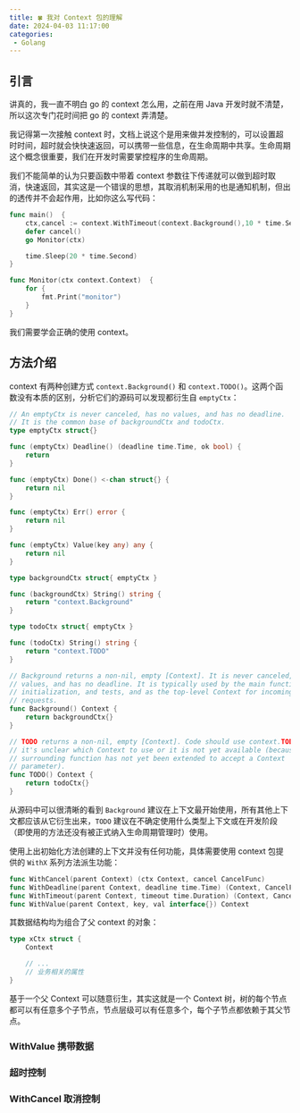 ```yaml
---
title: 🍀 我对 Context 包的理解
date: 2024-04-03 11:17:00
categories:
 - Golang
---
```


## 引言

讲真的，我一直不明白 go 的 context 怎么用，之前在用 Java 开发时就不清楚，所以这次专门花时间把 go 的 context 弄清楚。

我记得第一次接触 context 时，文档上说这个是用来做并发控制的，可以设置超时时间，超时就会快快速返回，可以携带一些信息，在生命周期中共享。生命周期这个概念很重要，我们在开发时需要掌控程序的生命周期。

我们不能简单的认为只要函数中带着 context 参数往下传递就可以做到超时取消，快速返回，其实这是一个错误的思想，其取消机制采用的也是通知机制，但出的透传并不会起作用，比如你这么写代码：

```go
func main()  {
    ctx,cancel := context.WithTimeout(context.Background(),10 * time.Second)
    defer cancel()
    go Monitor(ctx)

    time.Sleep(20 * time.Second)
}

func Monitor(ctx context.Context)  {
    for {
        fmt.Print("monitor")
    }
}
```

我们需要学会正确的使用 context。

<!-- more -->

## 方法介绍

context 有两种创建方式 `context.Background()` 和 `context.TODO()`。这两个函数没有本质的区别，分析它们的源码可以发现都衍生自 `emptyCtx`：

```go
// An emptyCtx is never canceled, has no values, and has no deadline.
// It is the common base of backgroundCtx and todoCtx.
type emptyCtx struct{}

func (emptyCtx) Deadline() (deadline time.Time, ok bool) {
	return
}

func (emptyCtx) Done() <-chan struct{} {
	return nil
}

func (emptyCtx) Err() error {
	return nil
}

func (emptyCtx) Value(key any) any {
	return nil
}

type backgroundCtx struct{ emptyCtx }

func (backgroundCtx) String() string {
	return "context.Background"
}

type todoCtx struct{ emptyCtx }

func (todoCtx) String() string {
	return "context.TODO"
}

// Background returns a non-nil, empty [Context]. It is never canceled, has no
// values, and has no deadline. It is typically used by the main function,
// initialization, and tests, and as the top-level Context for incoming
// requests.
func Background() Context {
	return backgroundCtx{}
}

// TODO returns a non-nil, empty [Context]. Code should use context.TODO when
// it's unclear which Context to use or it is not yet available (because the
// surrounding function has not yet been extended to accept a Context
// parameter).
func TODO() Context {
	return todoCtx{}
}
```

从源码中可以很清晰的看到 `Background` 建议在上下文最开始使用，所有其他上下文都应该从它衍生出来，`TODO` 建议在不确定使用什么类型上下文或在开发阶段（即使用的方法还没有被正式纳入生命周期管理时）使用。

使用上出初始化方法创建的上下文并没有任何功能，具体需要使用 context 包提供的 `WithX` 系列方法派生功能：

```go
func WithCancel(parent Context) (ctx Context, cancel CancelFunc)
func WithDeadline(parent Context, deadline time.Time) (Context, CancelFunc)
func WithTimeout(parent Context, timeout time.Duration) (Context, CancelFunc)
func WithValue(parent Context, key, val interface{}) Context
```

其数据结构均为组合了父 context 的对象：

```go
type xCtx struct {
    Context

    // ...
    // 业务相关的属性
}
```

基于一个父 Context 可以随意衍生，其实这就是一个 Context 树，树的每个节点都可以有任意多个子节点，节点层级可以有任意多个，每个子节点都依赖于其父节点。

### WithValue 携带数据

### 超时控制

### WithCancel 取消控制